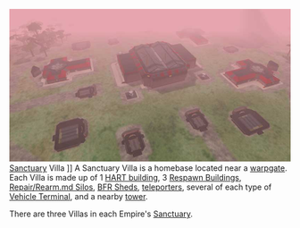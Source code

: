 ![](../images/Sancvilla.jpg "fig:Sancvilla.jpg") [Sanctuary](../locations/Sanctuary.md)
Villa \]\] A Sanctuary Villa is a homebase located near a
[warpgate](Warpgate.md). Each Villa is made up of 1
[HART building](HART_building.md), 3 [Respawn Buildings](Respawn_Building.md),
[Repair/Rearm.md Silos](../items/Repair_Rearm_Silo.md),
[BFR Sheds](../items/BFR_Shed.md), [teleporters](../terminology/Teleporter.md),
several of each type of [Vehicle Terminal](../locations/Vehicle_Terminal.md), and a nearby
[tower](Towers.md).

There are three Villas in each Empire's [Sanctuary](../locations/Sanctuary.md).


